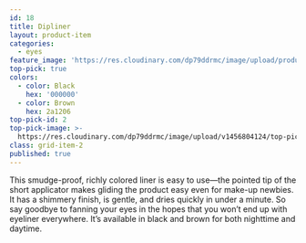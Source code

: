 ```yaml
---
id: 18
title: Dipliner
layout: product-item
categories:
  - eyes
feature_image: 'https://res.cloudinary.com/dp79ddrmc/image/upload/products/dipliner.jpg'
top-pick: true
colors:
  - color: Black
    hex: '000000'
  - color: Brown
    hex: 2a1206
top-pick-id: 2
top-pick-image: >-
  https://res.cloudinary.com/dp79ddrmc/image/upload/v1456804124/top-pick/dipLiner.jpg
class: grid-item-2
published: true
---
```

This smudge-proof, richly colored liner is easy to use—the pointed tip of the short applicator makes gliding the product easy even for make-up newbies. It has a shimmery finish, is gentle, and dries quickly in under a minute.  So say goodbye  to fanning your eyes in the hopes that you won’t end up with eyeliner everywhere. It’s available in black and brown for both nighttime and daytime.
